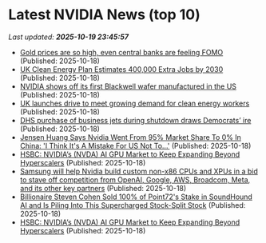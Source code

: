 # Latest NVIDIA News (top 10)
_Last updated: **2025-10-19 23:45:57**_

- [Gold prices are so high, even central banks are feeling FOMO](https://biztoc.com/x/8776f9c508577ee3) (Published: 2025-10-18)
- [UK Clean Energy Plan Estimates 400,000 Extra Jobs by 2030](https://biztoc.com/x/98eb2bf9747b9e6b) (Published: 2025-10-18)
- [NVIDIA shows off its first Blackwell wafer manufactured in the US](https://biztoc.com/x/75b29a72e5dfab8d) (Published: 2025-10-18)
- [UK launches drive to meet growing demand for clean energy workers](https://biztoc.com/x/82a6b777709612ef) (Published: 2025-10-18)
- [DHS purchase of business jets during shutdown draws Democrats’ ire](https://biztoc.com/x/a02ce15360e4ada6) (Published: 2025-10-18)
- [Jensen Huang Says Nvidia Went From 95% Market Share To 0% In China: 'I Think It's A Mistake For US Not To...'](https://biztoc.com/x/a33fb65689b9c935) (Published: 2025-10-18)
- [HSBC: NVIDIA’s (NVDA) AI GPU Market to Keep Expanding Beyond Hyperscalers](https://biztoc.com/x/b56b0a6703699971) (Published: 2025-10-18)
- [Samsung will help Nvidia build custom non-x86 CPUs and XPUs in a bid to stave off competition from OpenAI, Google, AWS, Broadcom, Meta, and its other key partners](https://www.techradar.com/pro/samsung-will-help-nvidia-build-custom-non-x86-cpu-and-xpu-in-a-bid-to-stave-off-competition-from-openai-google-aws-broadcom-meta-and-its-other-key-partners) (Published: 2025-10-18)
- [Billionaire Steven Cohen Sold 100% of Point72's Stake in SoundHound AI and Is Piling Into This Supercharged Stock-Split Stock](https://biztoc.com/x/449915250d98fe05) (Published: 2025-10-18)
- [HSBC: NVIDIA’s (NVDA) AI GPU Market to Keep Expanding Beyond Hyperscalers](https://finance.yahoo.com/news/hsbc-nvidia-nvda-ai-gpu-223106827.html) (Published: 2025-10-18)
